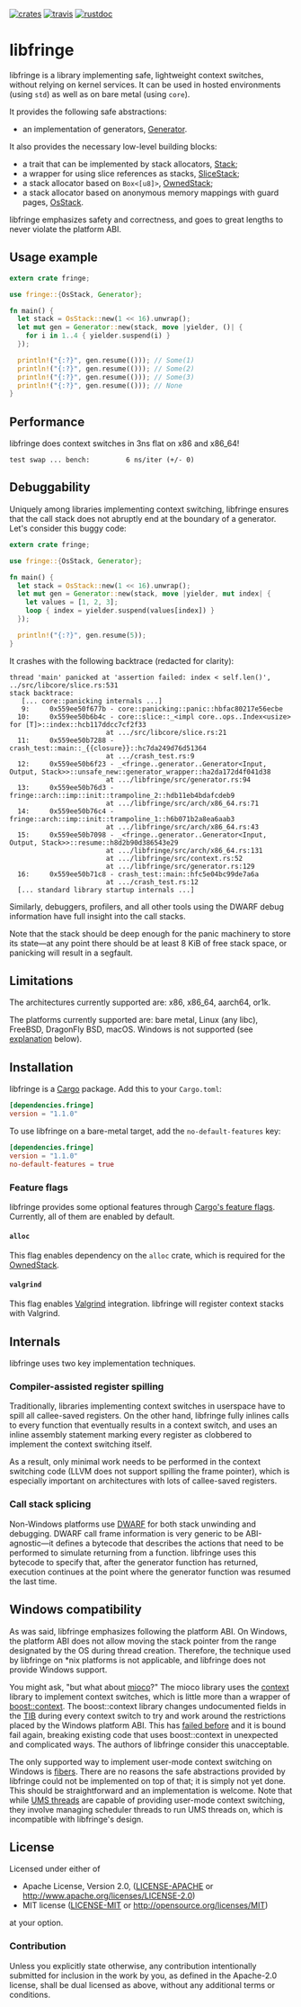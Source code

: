 [![crates][crates-badge]][crates-url]
[![travis][travis-badge]][travis-url]
[![rustdoc][rustdoc-badge]][rustdoc-url]

[crates-badge]: https://img.shields.io/crates/v/fringe.svg?style=flat-square
[crates-url]: https://crates.io/crates/fringe
[travis-badge]: https://img.shields.io/travis/nathan7/libfringe/master.svg?style=flat-square&label=travis
[travis-url]: https://travis-ci.org/nathan7/libfringe
[rustdoc-badge]: https://img.shields.io/badge/docs-rustdoc-brightgreen.svg?style=flat-square
[rustdoc-url]: https://nathan7.github.io/libfringe

# libfringe

libfringe is a library implementing safe, lightweight context switches,
without relying on kernel services. It can be used in hosted environments
(using `std`) as well as on bare metal (using `core`).

It provides the following safe abstractions:
  * an implementation of generators,
    [Generator](https://nathan7.github.io/libfringe/fringe/generator/struct.Generator.html).

It also provides the necessary low-level building blocks:
  * a trait that can be implemented by stack allocators,
    [Stack](https://nathan7.github.io/libfringe/fringe/trait.Stack.html);
  * a wrapper for using slice references as stacks,
    [SliceStack](https://nathan7.github.io/libfringe/fringe/struct.SliceStack.html);
  * a stack allocator based on `Box<[u8]>`,
    [OwnedStack](https://nathan7.github.io/libfringe/fringe/struct.OwnedStack.html);
  * a stack allocator based on anonymous memory mappings with guard pages,
    [OsStack](https://nathan7.github.io/libfringe/fringe/struct.OsStack.html).

libfringe emphasizes safety and correctness, and goes to great lengths to never
violate the platform ABI.

## Usage example

```rust
extern crate fringe;

use fringe::{OsStack, Generator};

fn main() {
  let stack = OsStack::new(1 << 16).unwrap();
  let mut gen = Generator::new(stack, move |yielder, ()| {
    for i in 1..4 { yielder.suspend(i) }
  });

  println!("{:?}", gen.resume(())); // Some(1)
  println!("{:?}", gen.resume(())); // Some(2)
  println!("{:?}", gen.resume(())); // Some(3)
  println!("{:?}", gen.resume(())); // None
}
```

## Performance

libfringe does context switches in 3ns flat on x86 and x86_64!

```
test swap ... bench:         6 ns/iter (+/- 0)
```

## Debuggability

Uniquely among libraries implementing context switching, libfringe ensures that the call stack
does not abruptly end at the boundary of a generator. Let's consider this buggy code:

```rust
extern crate fringe;

use fringe::{OsStack, Generator};

fn main() {
  let stack = OsStack::new(1 << 16).unwrap();
  let mut gen = Generator::new(stack, move |yielder, mut index| {
    let values = [1, 2, 3];
    loop { index = yielder.suspend(values[index]) }
  });

  println!("{:?}", gen.resume(5));
}
```

It crashes with the following backtrace (redacted for clarity):

```
thread 'main' panicked at 'assertion failed: index < self.len()', ../src/libcore/slice.rs:531
stack backtrace:
   [... core::panicking internals ...]
   9:     0x559ee50f677b - core::panicking::panic::hbfac80217e56ecbe
  10:     0x559ee50b6b4c - core::slice::_<impl core..ops..Index<usize> for [T]>::index::hcb117ddcc7cf2f33
                        at .../src/libcore/slice.rs:21
  11:     0x559ee50b7288 - crash_test::main::_{{closure}}::hc7da249d76d51364
                        at .../crash_test.rs:9
  12:     0x559ee50b6f23 - _<fringe..generator..Generator<Input, Output, Stack>>::unsafe_new::generator_wrapper::ha2da172d4f041d38
                        at .../libfringe/src/generator.rs:94
  13:     0x559ee50b76d3 - fringe::arch::imp::init::trampoline_2::hdb11eb4bdafcdeb9
                        at .../libfringe/src/arch/x86_64.rs:71
  14:     0x559ee50b76c4 - fringe::arch::imp::init::trampoline_1::h6b071b2a8ea6aab3
                        at .../libfringe/src/arch/x86_64.rs:43
  15:     0x559ee50b7098 - _<fringe..generator..Generator<Input, Output, Stack>>::resume::h8d2b90d386543e29
                        at .../libfringe/src/arch/x86_64.rs:131
                        at .../libfringe/src/context.rs:52
                        at .../libfringe/src/generator.rs:129
  16:     0x559ee50b71c8 - crash_test::main::hfc5e04bc99de7a6a
                        at .../crash_test.rs:12
  [... standard library startup internals ...]
```

Similarly, debuggers, profilers, and all other tools using the DWARF debug information have
full insight into the call stacks.

Note that the stack should be deep enough for the panic machinery to store its state—at any point
there should be at least 8 KiB of free stack space, or panicking will result in a segfault.

## Limitations

The architectures currently supported are: x86, x86_64, aarch64, or1k.

The platforms currently supported are: bare metal, Linux (any libc),
FreeBSD, DragonFly BSD, macOS.
Windows is not supported (see [explanation](#windows-compatibility) below).

## Installation

libfringe is a [Cargo](https://crates.io) package.
Add this to your `Cargo.toml`:

```toml
[dependencies.fringe]
version = "1.1.0"
```

To use libfringe on a bare-metal target, add the `no-default-features` key:

```toml
[dependencies.fringe]
version = "1.1.0"
no-default-features = true
```

### Feature flags

[Cargo's feature flags]: http://doc.crates.io/manifest.html#the-[features]-section
libfringe provides some optional features through [Cargo's feature flags].
Currently, all of them are enabled by default.

#### `alloc`

This flag enables dependency on the `alloc` crate, which is required for
the [OwnedStack](https://nathan7.github.io/libfringe/fringe/struct.OwnedStack.html).

#### `valgrind`

This flag enables [Valgrind] integration. libfringe will register context stacks with Valgrind.

[Valgrind]: http://valgrind.org

## Internals

libfringe uses two key implementation techniques.

### Compiler-assisted register spilling

Traditionally, libraries implementing context switches in userspace have to spill all callee-saved
registers. On the other hand, libfringe fully inlines calls to every function that eventually
results in a context switch, and uses an inline assembly statement marking every register as
clobbered to implement the context switching itself.

As a result, only minimal work needs to be performed in the context switching code (LLVM does not
support spilling the frame pointer), which is especially important on architectures with lots
of callee-saved registers.

### Call stack splicing

Non-Windows platforms use [DWARF][] for both stack unwinding and debugging. DWARF call frame
information is very generic to be ABI-agnostic—it defines a bytecode that describes the actions
that need to be performed to simulate returning from a function. libfringe uses this bytecode
to specify that, after the generator function has returned, execution continues at the point
where the generator function was resumed the last time.

[dwarf]: http://dwarfstd.org

## Windows compatibility

As was said, libfringe emphasizes following the platform ABI. On Windows, the platform ABI
does not allow moving the stack pointer from the range designated by the OS during thread creation.
Therefore, the technique used by libfringe on *nix platforms is not applicable, and libfringe
does not provide Windows support.

You might ask, "but what about [mioco][]?" The mioco library uses the [context][] library to
implement context switches, which is little more than a wrapper of [boost::context][boostcontext].
The boost::context library changes undocumented fields in the [TIB][] during every context switch
to try and work around the restrictions placed by the Windows platform ABI. This has
[failed before][tibfail] and it is bound fail again, breaking existing code that uses
boost::context in unexpected and complicated ways. The authors of libfringe consider this
unacceptable.

[mioco]: https://github.com/dpc/mioco
[context]: https://github.com/zonyitoo/context-rs
[boostcontext]: http://www.boost.org/doc/libs/1_60_0/libs/context/doc/html/context/overview.html
[TIB]: https://en.wikipedia.org/wiki/Win32_Thread_Information_Block
[tibfail]: https://svn.boost.org/trac/boost/ticket/8544

The only supported way to implement user-mode context switching on Windows is [fibers][].
There are no reasons the safe abstractions provided by libfringe could not be implemented on top
of that; it is simply not yet done. This should be straightforward and an implementation is
welcome. Note that while [UMS threads][] are capable of providing user-mode context switching,
they involve managing scheduler threads to run UMS threads on, which is incompatible with
libfringe's design.

[fibers]: https://msdn.microsoft.com/en-us/library/windows/desktop/ms682661(v=vs.85).aspx
[UMS threads]: https://msdn.microsoft.com/en-us/library/windows/desktop/dd627187(v=vs.85).aspx

## License

Licensed under either of

 * Apache License, Version 2.0, ([LICENSE-APACHE](LICENSE-APACHE) or http://www.apache.org/licenses/LICENSE-2.0)
 * MIT license ([LICENSE-MIT](LICENSE-MIT) or http://opensource.org/licenses/MIT)

at your option.

### Contribution

Unless you explicitly state otherwise, any contribution intentionally
submitted for inclusion in the work by you, as defined in the Apache-2.0
license, shall be dual licensed as above, without any additional terms or
conditions.
